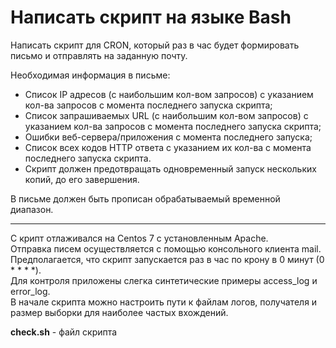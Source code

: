 <h1>Написать скрипт на языке Bash</h1>

<p>Написать скрипт для CRON, который раз в час будет формировать письмо и отправлять на заданную почту.</p>

<p>Необходимая информация в письме:</p>
<ul>
    <li>Список IP адресов (с наибольшим кол-вом запросов) с указанием кол-ва запросов c момента последнего запуска скрипта;</li>
    <li>Список запрашиваемых URL (с наибольшим кол-вом запросов) с указанием кол-ва запросов c момента последнего запуска скрипта;</li>
    <li>Ошибки веб-сервера/приложения c момента последнего запуска;</li>
    <li>Список всех кодов HTTP ответа с указанием их кол-ва с момента последнего запуска скрипта.</li>
    <li>Скрипт должен предотвращать одновременный запуск нескольких копий, до его завершения.</li>
</ul>

<p>В письме должен быть прописан обрабатываемый временной диапазон.</p>

<hr>

<p>
    С крипт отлаживался на Centos 7 c установленным Apache.<br>
    Отправка писем осуществляется с помощью консольного клиента mail.<br>
    Предполагается, что скрипт запускается раз в час по крону в 0 минут (0 * * * *).<br>
    Для контроля приложены слегка синтетические примеры access_log и error_log.<br>
    В начале скрипта можно настроить пути к файлам логов, получателя и размер выборки для наиболее частых вхождений.
</p>
<b>check.sh</b> - файл скрипта
